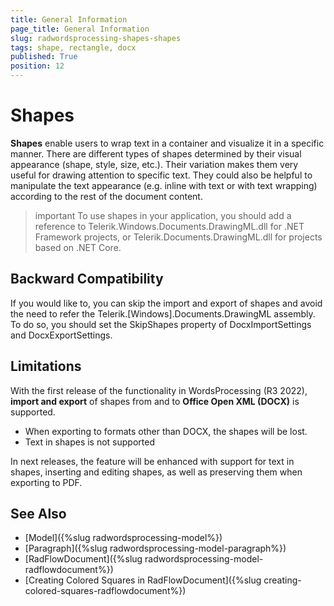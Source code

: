 ```yaml
---
title: General Information
page_title: General Information
slug: radwordsprocessing-shapes-shapes
tags: shape, rectangle, docx
published: True
position: 12
---
```


# Shapes

**Shapes** enable users to wrap text in a container and visualize it in a specific manner. There are different types of shapes determined by their visual appearance (shape, style, size, etc.). Their variation makes them very useful for drawing attention to specific text. They could also be helpful to manipulate the text appearance (e.g. inline with text or with text wrapping) according to the rest of the document content.

>important To use shapes in your application, you should add a reference to Telerik.Windows.Documents.DrawingML.dll for .NET Framework projects, or Telerik.Documents.DrawingML.dll for projects based on .NET Core.

## Backward Compatibility

If you would like to, you can skip the import and export of shapes and avoid the need to refer the Telerik.[Windows].Documents.DrawingML assembly. To do so, you should set the SkipShapes property of DocxImportSettings and DocxExportSettings.

## Limitations

With the first release of the functionality in WordsProcessing (R3 2022), **import and export** of shapes from and to **Office Open XML (DOCX)** is supported.

* When exporting to formats other than DOCX, the shapes will be lost. 
* Text in shapes is not supported

In next releases, the feature will be enhanced with support for text in shapes, inserting and editing shapes, as well as preserving them when exporting to PDF.


## See Also

 * [Model]({%slug radwordsprocessing-model%})
 * [Paragraph]({%slug radwordsprocessing-model-paragraph%})
 * [RadFlowDocument]({%slug radwordsprocessing-model-radflowdocument%})
 * [Creating Colored Squares in RadFlowDocument]({%slug creating-colored-squares-radflowdocument%})
